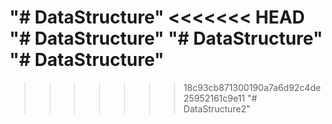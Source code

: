 "# DataStructure" 
<<<<<<< HEAD
"# DataStructure" 
"# DataStructure" 
"# DataStructure" 
=======
>>>>>>> 18c93cb871300190a7a6d92c4de25952161c9e11
"# DataStructure2" 

